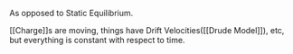 
As opposed to Static Equilibrium.

[[Charge]]s are moving, things have Drift Velocities([[Drude Model]]), etc, but everything is constant with respect to time.